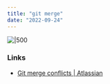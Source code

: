 ```yaml
---
title: "git merge"
date: "2022-09-24"
---
```


![|500](https://nvie.com/img/merge-without-ff@2x.png)

### Links
- [Git merge conflicts | Atlassian](https://www.atlassian.com/git/tutorials/using-branches/merge-conflicts)